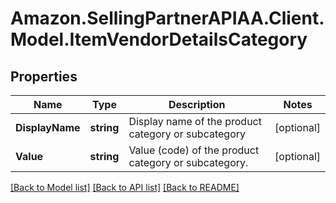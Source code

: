 # Amazon.SellingPartnerAPIAA.Client.Model.ItemVendorDetailsCategory
## Properties

Name | Type | Description | Notes
------------ | ------------- | ------------- | -------------
**DisplayName** | **string** | Display name of the product category or subcategory | [optional] 
**Value** | **string** | Value (code) of the product category or subcategory. | [optional] 

[[Back to Model list]](../README.md#documentation-for-models) [[Back to API list]](../README.md#documentation-for-api-endpoints) [[Back to README]](../README.md)

